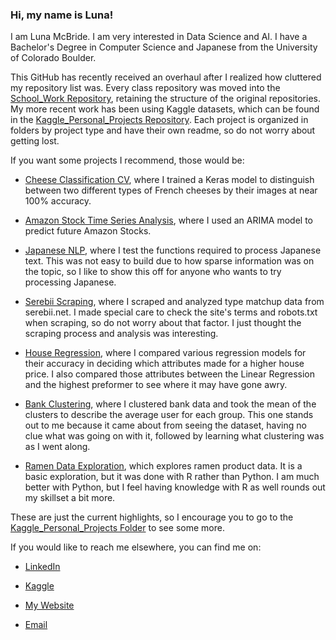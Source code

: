 ### Hi, my name is Luna!

I am Luna McBride. I am very interested in Data Science and AI. I have a Bachelor's Degree in Computer Science and Japanese from the University of Colorado Boulder.

This GitHub has recently received an overhaul after I realized how cluttered my repository list was. Every class repository was moved into the [School_Work Repository](https://github.com/Luna-McBride/School_Work), retaining the structure of the original repositories. My more recent work has been using Kaggle datasets, which can be found in the [Kaggle_Personal_Projects Repository](https://github.com/Luna-McBride/Kaggle_Personal_Projects). Each project is organized in folders by project type and have their own readme, so do not worry about getting lost.

If you want some projects I recommend, those would be:

* [Cheese Classification CV](https://github.com/Luna-McBride/Kaggle_Personal_Projects/tree/master/Computer%20Vision/Computer_Vision_Cheese_Classification), where I trained a Keras model to distinguish between two different types of French cheeses by their images at near 100% accuracy.

* [Amazon Stock Time Series Analysis](https://github.com/Luna-McBride/Kaggle_Personal_Projects/tree/master/Time%20Series/Time_Series_Amazon_Stocks), where I used an ARIMA model to predict future Amazon Stocks.

* [Japanese NLP](https://github.com/Luna-McBride/Kaggle_Personal_Projects/tree/master/Natural%20Language%20Processing/Japanese_NLP_Testing), where I test the functions required to process Japanese text. This was not easy to build due to how sparse information was on the topic, so I like to show this off for anyone who wants to try processing Japanese.

* [Serebii Scraping](https://github.com/Luna-McBride/Kaggle_Personal_Projects/tree/master/Scraping/Pokemon_Matchup_Scraping_Project), where I scraped and analyzed type matchup data from serebii.net. I made special care to check the site's terms and robots.txt when scraping, so do not worry about that factor. I just thought the scraping process and analysis was interesting.

* [House Regression](https://github.com/Luna-McBride/Kaggle_Personal_Projects/tree/master/Regression/House_Regression_Project), where I compared various regression models for their accuracy in deciding which attributes made for a higher house price. I also compared those attributes between the Linear Regression and the highest preformer to see where it may have gone awry.

* [Bank Clustering](https://github.com/Luna-McBride/Kaggle_Personal_Projects/tree/master/Data%20Clustering/Bank_Data_Clustering), where I clustered bank data and took the mean of the clusters to describe the average user for each group. This one stands out to me because it came about from seeing the dataset, having no clue what was going on with it, followed by learning what clustering was as I went along.

* [Ramen Data Exploration](https://github.com/Luna-McBride/Kaggle_Personal_Projects/tree/master/Data%20Exploration/R_Ramen_Data_Exploration), which explores ramen product data. It is a basic exploration, but it was done with R rather than Python. I am much better with Python, but I feel having knowledge with R as well rounds out my skillset a bit more.

These are just the current highlights, so I encourage you to go to the [Kaggle_Personal_Projects Folder](https://github.com/Luna-McBride/Kaggle_Personal_Projects) to see some more.



If you would like to reach me elsewhere, you can find me on:

* [LinkedIn](https://www.linkedin.com/in/luna-mcbride-2b8b24186/)

* [Kaggle](https://www.kaggle.com/lunamcbride24)

* [My Website](https://luna-mcbride.herokuapp.com/)

* [Email](luna.mcbride24@gmail.com)

<!--
**Luna-McBride/Luna-McBride** is a ✨ _special_ ✨ repository because its `README.md` (this file) appears on your GitHub profile.

Here are some ideas to get you started:

- 🔭 I’m currently working on ...
- 🌱 I’m currently learning ...
- 👯 I’m looking to collaborate on ...
- 🤔 I’m looking for help with ...
- 💬 Ask me about ...
- 📫 How to reach me: ...
- 😄 Pronouns: ...
- ⚡ Fun fact: ...
-->
